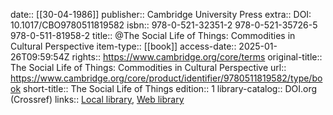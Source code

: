 date:: [[30-04-1986]]
publisher:: Cambridge University Press
extra:: DOI: 10.1017/CBO9780511819582
isbn:: 978-0-521-32351-2 978-0-521-35726-5 978-0-511-81958-2
title:: @The Social Life of Things: Commodities in Cultural Perspective
item-type:: [[book]]
access-date:: 2025-01-26T09:59:54Z
rights:: https://www.cambridge.org/core/terms
original-title:: The Social Life of Things: Commodities in Cultural Perspective
url:: https://www.cambridge.org/core/product/identifier/9780511819582/type/book
short-title:: The Social Life of Things
edition:: 1
library-catalog:: DOI.org (Crossref)
links:: [Local library](zotero://select/library/items/SW9UPJ5B), [Web library](https://www.zotero.org/users/15862703/items/SW9UPJ5B)
